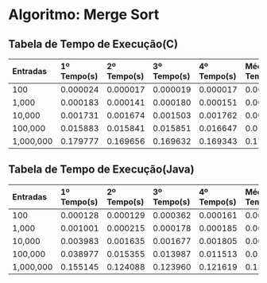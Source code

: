 # Algoritmo: Merge Sort
## Tabela de Tempo de Execução(C)
| Entradas | 1º Tempo(s) | 2º Tempo(s) | 3º Tempo(s) | 4º Tempo(s) | Média de Tempo(s) |
|:---------|:------------|:------------|:------------|:------------|:------------------|
| 100 | 0.000024 | 0.000017 | 0.000019 | 0.000017 | 0.00001925 |
| 1,000 | 0.000183 | 0.000141 | 0.000180 | 0.000151 | 0.00016375 |
| 10,000 | 0.001731 | 0.001674 | 0.001503 | 0.001762 | 0.0016675 |
| 100,000 | 0.015883 | 0.015841 | 0.015851 | 0.016647 | 0.0160555 |
| 1,000,000 | 0.179777 | 0.169656 | 0.169632 | 0.169343 | 0.172102 |

## Tabela de Tempo de Execução(Java)
| Entradas | 1º Tempo(s) | 2º Tempo(s) | 3º Tempo(s) | 4º Tempo(s) | Média de Tempo(s) |
|:---------|:------------|:------------|:------------|:------------|:------------------|
| 100 | 0.000128 | 0.000129 | 0.000362  | 0.000161 | 0.000195 |
| 1,000 | 0.001001 | 0.000215 | 0.000178 | 0.000185 | 0.00039475 |
| 10,000 | 0.003983 | 0.001635 | 0.001677 | 0.001805 | 0.002275 |
| 100,000 | 0.038977 | 0.015355 | 0.013987 | 0.011513 | 0.019958 |
| 1,000,000 | 0.155145 | 0.124088 | 0.123960 | 0.121619 | 0.131203 |
